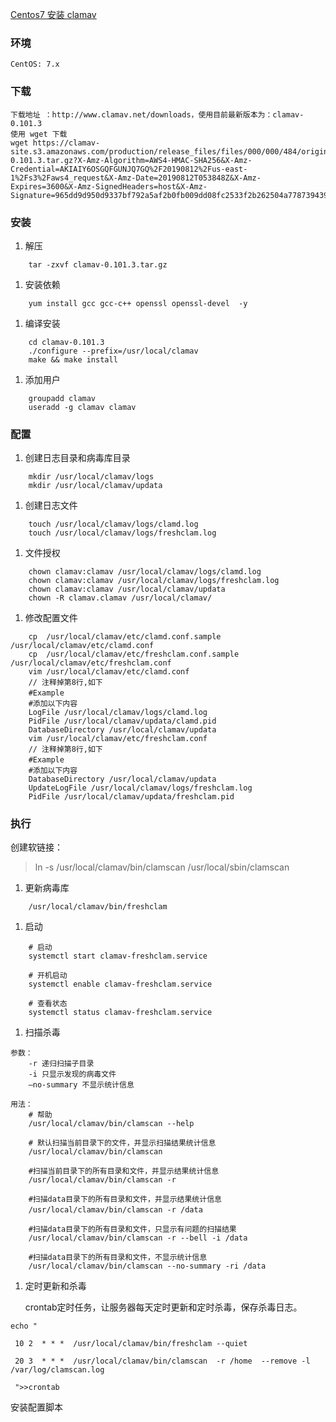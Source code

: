 [Centos7 安装 clamav](https://www.cnblogs.com/lexihc/p/11339921.html)



### 环境

```
CentOS: 7.x
```

### 下载

```
下载地址 ：http://www.clamav.net/downloads，使用目前最新版本为：clamav-0.101.3
使用 wget 下载
wget https://clamav-site.s3.amazonaws.com/production/release_files/files/000/000/484/original/clamav-0.101.3.tar.gz?X-Amz-Algorithm=AWS4-HMAC-SHA256&X-Amz-Credential=AKIAIY6OSGQFGUNJQ7GQ%2F20190812%2Fus-east-1%2Fs3%2Faws4_request&X-Amz-Date=20190812T053848Z&X-Amz-Expires=3600&X-Amz-SignedHeaders=host&X-Amz-Signature=965dd9d950d9337bf792a5af2b0fb009dd08fc2533f2b262504a778739439b64
```

### 安装

1. 解压

```
    tar -zxvf clamav-0.101.3.tar.gz
```

1. 安装依赖

```
    yum install gcc gcc-c++ openssl openssl-devel  -y
```

1. 编译安装

```
    cd clamav-0.101.3
    ./configure --prefix=/usr/local/clamav
    make && make install
```

1. 添加用户

```
    groupadd clamav
    useradd -g clamav clamav
```

### 配置

1. 创建日志目录和病毒库目录

```
    mkdir /usr/local/clamav/logs
    mkdir /usr/local/clamav/updata
```

1. 创建日志文件

```
    touch /usr/local/clamav/logs/clamd.log
    touch /usr/local/clamav/logs/freshclam.log
```

1. 文件授权

```
    chown clamav:clamav /usr/local/clamav/logs/clamd.log
    chown clamav:clamav /usr/local/clamav/logs/freshclam.log
    chown clamav:clamav /usr/local/clamav/updata
    chown -R clamav.clamav /usr/local/clamav/
```

1. 修改配置文件

```
    cp  /usr/local/clamav/etc/clamd.conf.sample /usr/local/clamav/etc/clamd.conf
    cp  /usr/local/clamav/etc/freshclam.conf.sample /usr/local/clamav/etc/freshclam.conf
    vim /usr/local/clamav/etc/clamd.conf
    // 注释掉第8行,如下
    #Example　　
    #添加以下内容
    LogFile /usr/local/clamav/logs/clamd.log
    PidFile /usr/local/clamav/updata/clamd.pid
    DatabaseDirectory /usr/local/clamav/updata
    vim /usr/local/clamav/etc/freshclam.conf
    // 注释掉第8行,如下
    #Example　　
    #添加以下内容
    DatabaseDirectory /usr/local/clamav/updata
    UpdateLogFile /usr/local/clamav/logs/freshclam.log
    PidFile /usr/local/clamav/updata/freshclam.pid
```

### 执行

创建软链接：

> ln -s /usr/local/clamav/bin/clamscan /usr/local/sbin/clamscan

1. 更新病毒库

```
    /usr/local/clamav/bin/freshclam
```

1. 启动

```
    # 启动
    systemctl start clamav-freshclam.service    
    
    # 开机启动
    systemctl enable clamav-freshclam.service 
    
    # 查看状态
    systemctl status clamav-freshclam.service
```

1. 扫描杀毒

```
参数：
    -r 递归扫描子目录
    -i 只显示发现的病毒文件
    –no-summary 不显示统计信息

用法：
    # 帮助
    /usr/local/clamav/bin/clamscan --help     
    
    # 默认扫描当前目录下的文件，并显示扫描结果统计信息            
    /usr/local/clamav/bin/clamscan
    
    #扫描当前目录下的所有目录和文件，并显示结果统计信息
    /usr/local/clamav/bin/clamscan -r
    
    #扫描data目录下的所有目录和文件，并显示结果统计信息　                 
    /usr/local/clamav/bin/clamscan -r /data　 
    
    #扫描data目录下的所有目录和文件，只显示有问题的扫描结果            
    /usr/local/clamav/bin/clamscan -r --bell -i /data  
    
    #扫描data目录下的所有目录和文件，不显示统计信息  
    /usr/local/clamav/bin/clamscan --no-summary -ri /data
```

1. 定时更新和杀毒

   crontab定时任务，让服务器每天定时更新和定时杀毒，保存杀毒日志。

```
echo "

 10 2  * * *  /usr/local/clamav/bin/freshclam --quiet

 20 3  * * *  /usr/local/clamav/bin/clamscan  -r /home  --remove -l /var/log/clamscan.log

 ">>crontab
```

安装配置脚本